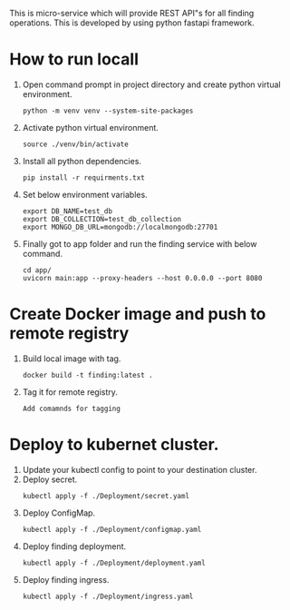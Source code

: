 This is micro-service which will provide REST API"s for all finding operations. This is developed by using python fastapi framework.

# How to run locall

1. Open command prompt in project directory and create python virtual environment.
    ```
    python -m venv venv --system-site-packages
    
    ```
2. Activate python virtual environment.
    ```
    source ./venv/bin/activate
    ```
3. Install all python dependencies.
    ```
    pip install -r requirments.txt
    ```
4. Set below environment variables.
    ```
    export DB_NAME=test_db
    export DB_COLLECTION=test_db_collection
    export MONGO_DB_URL=mongodb://localmongodb:27701
    ```
6. Finally got to app folder and run the finding service with below command.
    ```
    cd app/
    uvicorn main:app --proxy-headers --host 0.0.0.0 --port 8080
    ```
# Create Docker image and push to remote registry

1. Build local image with tag.
    ```
    docker build -t finding:latest .
    ```
2. Tag it for remote registry.
    ```
    Add comamnds for tagging
    ```
# Deploy to kubernet cluster.
1. Update your kubectl config to point to your destination cluster.
2. Deploy secret.
    ```
    kubectl apply -f ./Deployment/secret.yaml
    ```
4. Deploy ConfigMap.
    ```
    kubectl apply -f ./Deployment/configmap.yaml
    ```
6. Deploy finding deployment.
    ```
    kubectl apply -f ./Deployment/deployment.yaml
    ```
8. Deploy finding ingress.
    ```
    kubectl apply -f ./Deployment/ingress.yaml
    ```